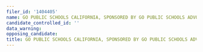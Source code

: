 ```yaml
---
filer_id: '1404405'
name: GO PUBLIC SCHOOLS CALIFORNIA, SPONSORED BY GO PUBLIC SCHOOLS ADVOCATE
candidate_controlled_id: ''
data_warning: 
opposing_candidate: 
title: GO PUBLIC SCHOOLS CALIFORNIA, SPONSORED BY GO PUBLIC SCHOOLS ADVOCATE
---
```

